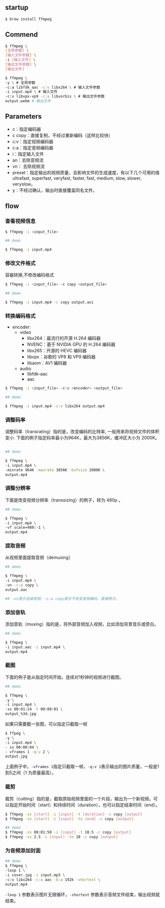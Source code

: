 ## startup

``` bash
$ brew install ffmpeg
```


## Commend 

``` bash
$ ffmpeg \
[全局参数] \
[输入文件参数] \
-i [输入文件] \
[输出文件参数] \
[输出文件]
```

``` bash
$ ffmpeg \
-y \ # 全局参数
-c:a libfdk_aac -c:v libx264 \ # 输入文件参数
-i input.mp4 \ # 输入文件
-c:v libvpx-vp9 -c:a libvorbis \ # 输出文件参数
output.webm # 输出文件
```

## Parameters

- c：指定编码器
- c copy：直接复制，不经过重新编码（这样比较快）
- c:v：指定视频编码器
- c:a：指定音频编码器
- i：指定输入文件
- an：去除音频流
- vn： 去除视频流
- preset：指定输出的视频质量，会影响文件的生成速度，有以下几个可用的值 ultrafast, superfast, veryfast, faster, fast, medium, slow, slower, veryslow。
- y：不经过确认，输出时直接覆盖同名文件。


## flow

### 查看视频信息

``` bash
$ ffmpeg -i <input_file>

## demo

$ ffmpeg -i input.mp4
```

### 修改文件格式

容器转换,不修改编码格式

``` bash 
$ ffmpeg -i <input_file> -c copy <output_file>

## demo

$ ffmpeg -i input.mp4 -c copy output.avi
```

### 转换编码格式

- encoder:
  * video
    - libx264：最流行的开源 H.264 编码器
    - NVENC：基于 NVIDIA GPU 的 H.264 编码器
    - libx265：开源的 HEVC 编码器
    - libvpx：谷歌的 VP8 和 VP9 编码器
    - libaom：AV1 编码器
  * audio
    - libfdk-aac
    - aac

``` bash
$ ffmpeg -i <input_file> -c:v <encoder> <output_file>

## demo

$ ffmpeg -i input.mp4 -c:v libx264 output.mp4
```

### 调整码率

调整码率（transrating）指的是，改变编码的比特率, 一般用来将视频文件的体积变小. 下面的例子指定码率最小为964K，最大为3856K，缓冲区大小为 2000K。


``` bash
 
## demo

$ ffmpeg \
-i input.mp4 \
-minrate 964K -maxrate 3856K -bufsize 2000K \
output.mp4
```

### 调整分辨率

下面是改变视频分辨率（transsizing）的例子，转为 480p 。

``` bash
## demo

$ ffmpeg \
-i input.mp4 \
-vf scale=480:-1 \
output.mp4
```

### 提取音频

从视频里面提取音频（demuxing）

``` bash
## demo

$ ffmpeg \
-i input.mp4 \
-vn -c:a copy \
output.aac

## -vn表示去掉视频，-c:a copy表示不改变音频编码，直接拷贝。
```

### 添加音轨

添加音轨（muxing）指的是，将外部音频加入视频，比如添加背景音乐或旁白。

``` bash
## demo

$ ffmpeg \
-i input.aac -i input.mp4 \
output.mp4
```

### 截图


下面的例子是从指定时间开始，连续对1秒钟的视频进行截图。

``` bash
## demo

$ ffmpeg \
-y \
-i input.mp4 \
-ss 00:01:24 -t 00:00:01 \
output_%3d.jpg
```

如果只需要截一张图，可以指定只截取一帧

``` bash
$ ffpeg \
-y \
-i input.mp4 \
- ss 00:00:04 \
- vframes 1 -q:v 2 \
output.jpg
```

上面例子中，`-vframes 1`指定只截取一帧，`-q:v 2`表示输出的图片质量，一般是1到5之间（1 为质量最高）。

### 裁剪

裁剪（cutting）指的是，截取原始视频里面的一个片段，输出为一个新视频。可以指定开始时间（start）和持续时间（duration），也可以指定结束时间（end）。

``` bash
$ ffmpeg -ss [start] -i [input] -t [duration] -c copy [output]
$ ffmpeg -ss [start] -i [input] -to [end] -c copy [output]

## demo
$ ffmpeg -ss 00:01:50 -i [input] -t 10.5 -c copy [output]
$ ffmpeg -ss 2.5 -i [input] -to 10 -c copy [output]
```

### 为音频添加封面

``` bash
## demo
$ ffmpeg \
-loop 1 \
-i cover.jpg -i input.mp3 \
-c:v libx264 -c:a aac -b:a 192k -shortest \
output.mp4
```

`-loop 1` 参数表示图片无限循环，`-shortest` 参数表示音频文件结束，输出视频就结束。